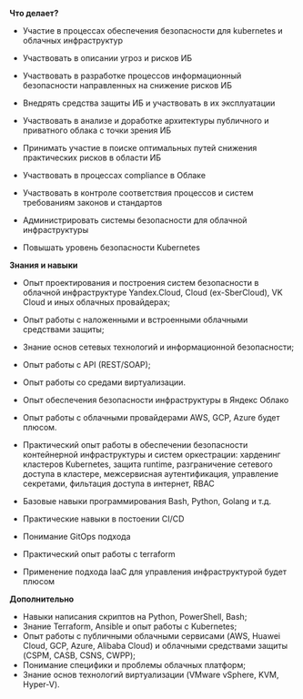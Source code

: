 **Что делает?**

- Участие в процессах обеспечения безопасности для kubernetes и облачных инфраструктур
- Участвовать в описании угроз и рисков ИБ
- Участвовать в разработке процессов информационный безопасности направленных на снижение рисков ИБ
- Внедрять средства защиты ИБ и участвовать в их эксплуатации

- Участвовать в анализе и доработке архитектуры публичного и приватного облака с точки зрения ИБ
- Принимать участие в поиске оптимальных путей снижения практических рисков в области ИБ
- Участвовать в процессах compliance в Облаке
- Участвовать в контроле соответствия процессов и систем требованиям законов и стандартов
- Администрировать системы безопасности для облачной инфраструктуры
- Повышать уровень безопасности Kubernetes

**Знания и навыки**

- Опыт проектирования и построения систем безопасности в облачной инфраструктуре Yandex.Cloud, Cloud (ex-SberCloud), VK Cloud и иных облачных провайдерах;
- Опыт работы с наложенными и встроенными облачными средствами защиты;
- Знание основ сетевых технологий и информационной безопасности;
- Опыт работы с API (REST/SOAP);
- Опыт работы со средами виртуализации.

- Опыт обеспечения безопасности инфраструктуры в Яндекс Облако
- Опыт работы с облачными провайдерами AWS, GCP, Azure будет плюсом.
- Практический опыт работы в обеспечении безопасности контейнерной инфраструктуры и систем оркестрации: харденинг кластеров Kubernetes, защита runtime, разграничение сетевого доступа в кластере, межсервисная аутентификация, управление секретами, фильтация доступа в интернет, RBAC
- Базовые навыки программирования Bash, Python, Golang и т.д.
- Практические навыки в постоении CI/CD
- Понимание GitOps подхода
- Практический опыт работы с terraform
- Применение подхода IaaC для управления инфраструктурой будет плюсом

**Дополнительно**

- Навыки написания скриптов на Python, PowerShell, Bash;
- Знание Terraform, Ansible и опыт работы с Kubernetes;
- Опыт работы с публичными облачными сервисами (AWS, Huawei Cloud, GCP, Azure, Alibaba Cloud) и облачными средствами защиты (CSPM, CASB, CSNS, CWPP);
- Понимание специфики и проблемы облачных платформ;
- Знание основ технологий виртуализации (VMware vSphere, KVM, Hyper-V).